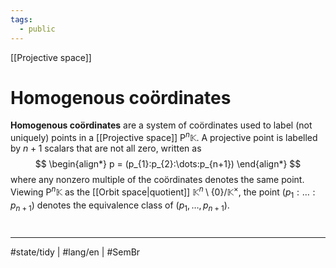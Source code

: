 ```yaml
---
tags:
  - public
---
```

[[Projective space]]
# Homogenous coördinates

**Homogenous coördinates** are a system of coördinates used to label (not uniquely) points in a [[Projective space]] $\mathrm{P}^n \mathbb{K}$.
A projective point is labelled by $n+1$ scalars that are not all zero, written as
$$
\begin{align*}
p = (p_{1}:p_{2}:\dots:p_{n+1})
\end{align*}
$$
where any nonzero multiple of the coördinates denotes the same point.
Viewing $\mathrm{P}^n \mathbb{K}$ as the [[Orbit space|quotient]] $\mathbb{K}^n \setminus \{ 0 \} / \mathbb{K}^\times$,
the point $(p_{1}:\dots:p_{n+1})$ denotes the equivalence class of $(p_{1},\dots,p_{n+1})$.

#
---
#state/tidy | #lang/en | #SemBr
